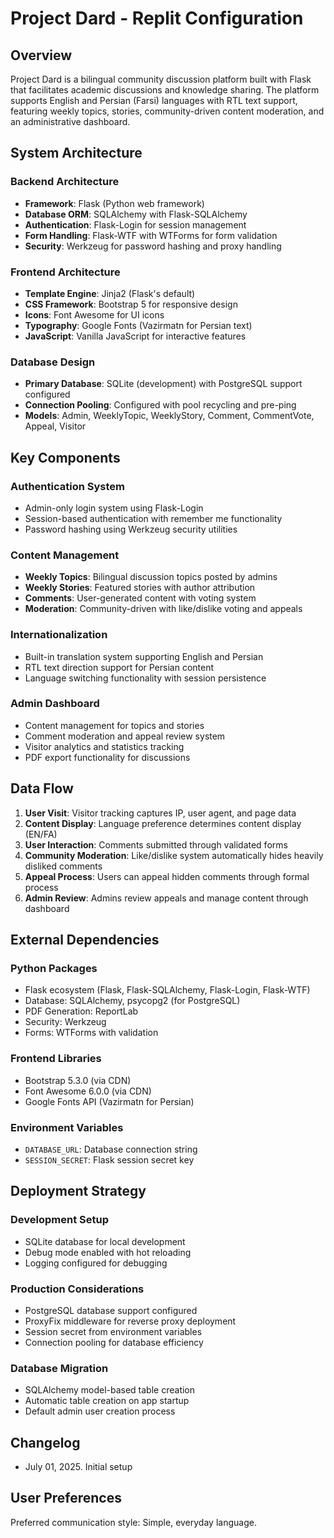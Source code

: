 # Project Dard - Replit Configuration

## Overview

Project Dard is a bilingual community discussion platform built with Flask that facilitates academic discussions and knowledge sharing. The platform supports English and Persian (Farsi) languages with RTL text support, featuring weekly topics, stories, community-driven content moderation, and an administrative dashboard.

## System Architecture

### Backend Architecture
- **Framework**: Flask (Python web framework)
- **Database ORM**: SQLAlchemy with Flask-SQLAlchemy
- **Authentication**: Flask-Login for session management
- **Form Handling**: Flask-WTF with WTForms for form validation
- **Security**: Werkzeug for password hashing and proxy handling

### Frontend Architecture
- **Template Engine**: Jinja2 (Flask's default)
- **CSS Framework**: Bootstrap 5 for responsive design
- **Icons**: Font Awesome for UI icons
- **Typography**: Google Fonts (Vazirmatn for Persian text)
- **JavaScript**: Vanilla JavaScript for interactive features

### Database Design
- **Primary Database**: SQLite (development) with PostgreSQL support configured
- **Connection Pooling**: Configured with pool recycling and pre-ping
- **Models**: Admin, WeeklyTopic, WeeklyStory, Comment, CommentVote, Appeal, Visitor

## Key Components

### Authentication System
- Admin-only login system using Flask-Login
- Session-based authentication with remember me functionality
- Password hashing using Werkzeug security utilities

### Content Management
- **Weekly Topics**: Bilingual discussion topics posted by admins
- **Weekly Stories**: Featured stories with author attribution
- **Comments**: User-generated content with voting system
- **Moderation**: Community-driven with like/dislike voting and appeals

### Internationalization
- Built-in translation system supporting English and Persian
- RTL text direction support for Persian content
- Language switching functionality with session persistence

### Admin Dashboard
- Content management for topics and stories
- Comment moderation and appeal review system
- Visitor analytics and statistics tracking
- PDF export functionality for discussions

## Data Flow

1. **User Visit**: Visitor tracking captures IP, user agent, and page data
2. **Content Display**: Language preference determines content display (EN/FA)
3. **User Interaction**: Comments submitted through validated forms
4. **Community Moderation**: Like/dislike system automatically hides heavily disliked comments
5. **Appeal Process**: Users can appeal hidden comments through formal process
6. **Admin Review**: Admins review appeals and manage content through dashboard

## External Dependencies

### Python Packages
- Flask ecosystem (Flask, Flask-SQLAlchemy, Flask-Login, Flask-WTF)
- Database: SQLAlchemy, psycopg2 (for PostgreSQL)
- PDF Generation: ReportLab
- Security: Werkzeug
- Forms: WTForms with validation

### Frontend Libraries
- Bootstrap 5.3.0 (via CDN)
- Font Awesome 6.0.0 (via CDN)
- Google Fonts API (Vazirmatn for Persian)

### Environment Variables
- `DATABASE_URL`: Database connection string
- `SESSION_SECRET`: Flask session secret key

## Deployment Strategy

### Development Setup
- SQLite database for local development
- Debug mode enabled with hot reloading
- Logging configured for debugging

### Production Considerations
- PostgreSQL database support configured
- ProxyFix middleware for reverse proxy deployment
- Session secret from environment variables
- Connection pooling for database efficiency

### Database Migration
- SQLAlchemy model-based table creation
- Automatic table creation on app startup
- Default admin user creation process

## Changelog
- July 01, 2025. Initial setup

## User Preferences

Preferred communication style: Simple, everyday language.